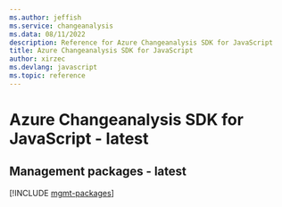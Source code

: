 ```yaml
---
ms.author: jeffish
ms.service: changeanalysis
ms.data: 08/11/2022
description: Reference for Azure Changeanalysis SDK for JavaScript
title: Azure Changeanalysis SDK for JavaScript
author: xirzec
ms.devlang: javascript
ms.topic: reference
---
```

# Azure Changeanalysis SDK for JavaScript - latest

## Management packages - latest
[!INCLUDE [mgmt-packages](changeanalysis-mgmt-index.md)]